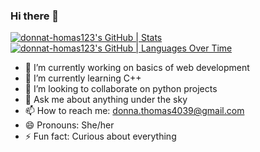 ### Hi there 👋
[![donnat-homas123's GitHub | Stats](https://stats.quine.sh/donnat-homas123/github?theme=dark)](https://quine.sh?utm_source=widgets&utm_campaign=donnat-homas123)
[![donnat-homas123's GitHub | Languages Over Time](https://stats.quine.sh/donnat-homas123/languages-over-time?theme=dark)](https://quine.sh?utm_source=widgets&utm_campaign=donnat-homas123)

- 🔭 I’m currently working on basics of web development
- 🌱 I’m currently learning C++
- 👯 I’m looking to collaborate on python projects
- 💬 Ask me about anything under the sky
- 📫 How to reach me: donna.thomas4039@gmail.com
- 😄 Pronouns: She/her
- ⚡ Fun fact: Curious about everything
